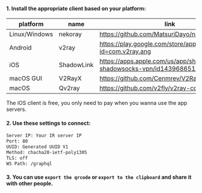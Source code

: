 #### 1. Install the appropriate client based on your platform:</br>
| platform | name | link |
| ------ | ------ | ------ |
| Linux/Windows | nekoray | https://github.com/MatsuriDayo/nekoray/releases |
| Android | v2ray | https://play.google.com/store/apps/details?id=com.v2ray.ang |
| iOS   | ShadowLink | https://apps.apple.com/us/app/shadowlink-shadowsocks-vpn/id1439686518 |
| macOS GUI | V2RayX  | https://github.com/Cenmrev/V2RayX/releases |
| macOS | Qv2ray  | https://github.com/v2fly/v2ray-core/releases/ |

The iOS client is free, you only need to pay when you wanna use the app servers.</br>
#### 2. Use these settings to connect:</br>
```sh
Server IP: Your IR server IP
Port: 80
UUID: Generated UUID V1
Method: chacha20-ietf-poly1305
TLS: off
WS Path: /graphql
```

#### 3. You can use `export the qrcode` or `export to the clipboard` and share it with other people.
